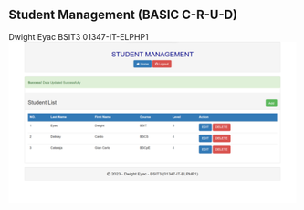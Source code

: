 ## Student Management (BASIC C-R-U-D)
Dwight Eyac
BSIT3
01347-IT-ELPHP1
![Alt Text](fonts/index-ss.png)
